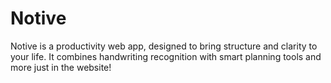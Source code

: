 # Notive
Notive is a productivity web app, designed to bring structure and clarity to your life. It combines handwriting recognition with smart planning tools and more just in the website!
